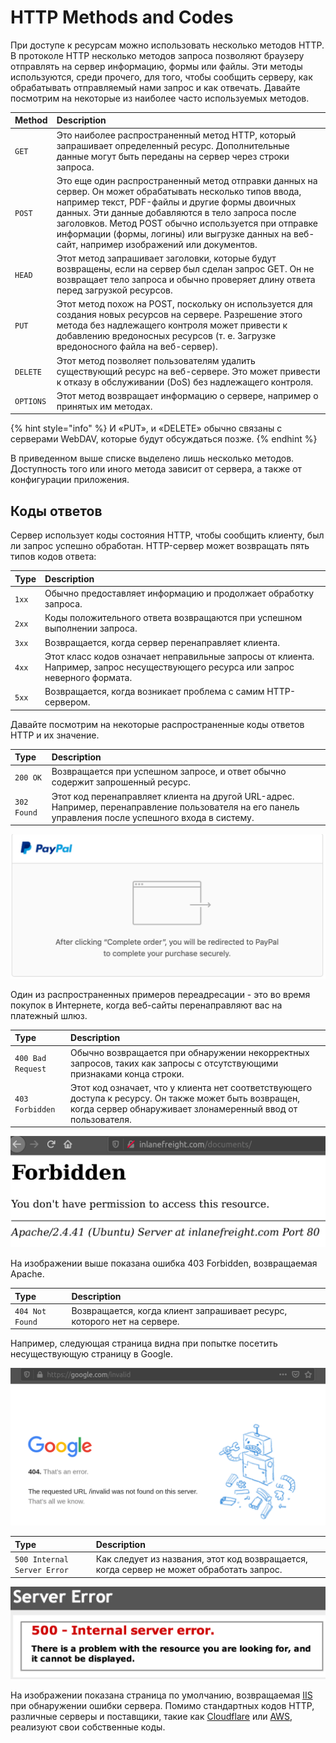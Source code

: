 # HTTP Methods and Codes

При доступе к ресурсам можно использовать несколько методов HTTP. В протоколе HTTP несколько методов запроса позволяют браузеру отправлять на сервер информацию, формы или файлы. Эти методы используются, среди прочего, для того, чтобы сообщить серверу, как обрабатывать отправляемый нами запрос и как отвечать. Давайте посмотрим на некоторые из наиболее часто используемых методов.

| **Method** | **Description** |
| :--- | :--- |
| `GET` | Это наиболее распространенный метод HTTP, который запрашивает определенный ресурс. Дополнительные данные могут быть переданы на сервер через строки запроса. |
| `POST` | Это еще один распространенный метод отправки данных на сервер. Он может обрабатывать несколько типов ввода, например текст, PDF-файлы и другие формы двоичных данных. Эти данные добавляются в тело запроса после заголовков. Метод POST обычно используется при отправке информации \(формы, логины\) или выгрузке данных на веб-сайт, например изображений или документов. |
| `HEAD` | Этот метод запрашивает заголовки, которые будут возвращены, если на сервер был сделан запрос GET. Он не возвращает тело запроса и обычно проверяет длину ответа перед загрузкой ресурсов. |
| `PUT` | Этот метод похож на POST, поскольку он используется для создания новых ресурсов на сервере. Разрешение этого метода без надлежащего контроля может привести к добавлению вредоносных ресурсов \(т. е. Загрузке вредоносного файла на веб-сервер\). |
| `DELETE` | Этот метод позволяет пользователям удалить существующий ресурс на веб-сервере. Это может привести к отказу в обслуживании \(DoS\) без надлежащего контроля. |
| `OPTIONS` | Этот метод возвращает информацию о сервере, например о принятых им методах. |

{% hint style="info" %}
И «PUT», и «DELETE» обычно связаны с серверами WebDAV, которые будут обсуждаться позже.
{% endhint %}

В приведенном выше списке выделено лишь несколько методов. Доступность того или иного метода зависит от сервера, а также от конфигурации приложения.

## Коды ответов

Сервер использует коды состояния HTTP, чтобы сообщить клиенту, был ли запрос успешно обработан. HTTP-сервер может возвращать пять типов кодов ответа:

| **Type** | **Description** |
| :--- | :--- |
| `1xx` | Обычно предоставляет информацию и продолжает обработку запроса. |
| `2xx` | Коды положительного ответа возвращаются при успешном выполнении запроса. |
| `3xx` | Возвращается, когда сервер перенаправляет клиента. |
| `4xx` | Этот класс кодов означает неправильные запросы от клиента. Например, запрос несуществующего ресурса или запрос неверного формата. |
| `5xx` | Возвращается, когда возникает проблема с самим HTTP-сервером. |

Давайте посмотрим на некоторые распространенные коды ответов HTTP и их значение.

| **Type** | **Description** |
| :--- | :--- |
| `200 OK` | Возвращается при успешном запросе, и ответ обычно содержит запрошенный ресурс. |
| `302 Found` | Этот код перенаправляет клиента на другой URL-адрес. Например, перенаправление пользователя на его панель управления после успешного входа в систему. |

![](../../.gitbook/assets/image%20%2821%29.png)

Один из распространенных примеров переадресации - это во время покупок в Интернете, когда веб-сайты перенаправляют вас на платежный шлюз.

| **Type** | **Description** |
| :--- | :--- |
| `400 Bad Request` | Обычно возвращается при обнаружении некорректных запросов, таких как запросы с отсутствующими признаками конца строки. |
| `403 Forbidden` | Этот код означает, что у клиента нет соответствующего доступа к ресурсу. Он также может быть возвращен, когда сервер обнаруживает злонамеренный ввод от пользователя. |

![](../../.gitbook/assets/image%20%2832%29.png)

На изображении выше показана ошибка 403 Forbidden, возвращаемая Apache.

| **Type** | **Description** |
| :--- | :--- |
| `404 Not Found` | Возвращается, когда клиент запрашивает ресурс, которого нет на сервере. |

Например, следующая страница видна при попытке посетить несуществующую страницу в Google.

![](../../.gitbook/assets/image%20%2829%29.png)

| **Type** | **Description** |
| :--- | :--- |
| `500 Internal Server Error` | Как следует из названия, этот код возвращается, когда сервер не может обработать запрос. |

![](../../.gitbook/assets/image%20%2830%29.png)

На изображении показана страница по умолчанию, возвращаемая [IIS](https://en.wikipedia.org/wiki/Internet_Information_Services) при обнаружении ошибки сервера. Помимо стандартных кодов HTTP, различные серверы и поставщики, такие как [Cloudflare](https://support.cloudflare.com/hc/en-us/articles/115003014432-HTTP-Status-Codes) или [AWS](https://docs.aws.amazon.com/AmazonSimpleDB/latest/DeveloperGuide/APIError.html), реализуют свои собственные коды.

